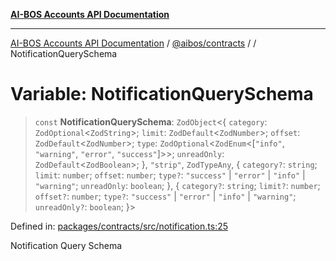 [**AI-BOS Accounts API Documentation**](../../../README.md)

***

[AI-BOS Accounts API Documentation](../../../README.md) / [@aibos/contracts](../README.md) / [](../README.md) / NotificationQuerySchema

# Variable: NotificationQuerySchema

> `const` **NotificationQuerySchema**: `ZodObject`\<\{ `category`: `ZodOptional`\<`ZodString`\>; `limit`: `ZodDefault`\<`ZodNumber`\>; `offset`: `ZodDefault`\<`ZodNumber`\>; `type`: `ZodOptional`\<`ZodEnum`\<\[`"info"`, `"warning"`, `"error"`, `"success"`\]\>\>; `unreadOnly`: `ZodDefault`\<`ZodBoolean`\>; \}, `"strip"`, `ZodTypeAny`, \{ `category?`: `string`; `limit`: `number`; `offset`: `number`; `type?`: `"success"` \| `"error"` \| `"info"` \| `"warning"`; `unreadOnly`: `boolean`; \}, \{ `category?`: `string`; `limit?`: `number`; `offset?`: `number`; `type?`: `"success"` \| `"error"` \| `"info"` \| `"warning"`; `unreadOnly?`: `boolean`; \}\>

Defined in: [packages/contracts/src/notification.ts:25](https://github.com/pohlai88/accounts/blob/48103fb36d28b2b9bfb33472b6de2f719773cde9/packages/contracts/src/notification.ts#L25)

Notification Query Schema
